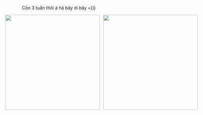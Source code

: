 Còn 3 tuần thôi á hả bây ơi bây =))) 
<div id="header" style="display: flex; align-items: center; justify-content: center;">
  <img src="https://res.cloudinary.com/thientam2829/image/upload/v1709290870/uwyhlesnxgcuy3lnyszd.jpg" width="300" style="margin-right: 10px;"/>
  <img src="https://res.cloudinary.com/thientam2829/image/upload/v1709291034/hgcgnzcf3jdywb0j2nij.jpg" width="300"/>
</div>

